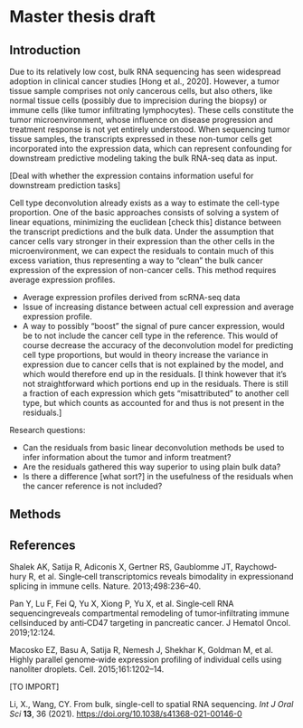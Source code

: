 # Master thesis draft

## Introduction

Due to its relatively low cost, bulk RNA sequencing has seen widespread adoption
in clinical cancer studies [Hong et al., 2020]. However, a tumor tissue sample
comprises not only cancerous cells, but also others, like normal tissue cells
(possibly due to imprecision during the biopsy) or immune cells (like tumor
infiltrating lymphocytes). These cells constitute the tumor microenvironment,
whose influence on disease progression and treatment response is not yet
entirely understood. When sequencing tumor tissue samples, the transcripts
expressed in these non-tumor cells get incorporated into the expression data,
which can represent confounding for downstream predictive modeling taking the
bulk RNA-seq data as input.

[Deal with whether the expression contains information useful for downstream prediction tasks]

Cell type deconvolution already exists as a way to estimate the cell-type
proportion. One of the basic approaches consists of solving a system of linear
equations, minimizing the euclidean [check this] distance between the transcript
predictions and the bulk data. Under the assumption that cancer cells vary
stronger in their expression than the other cells in the microenvironment, we
can expect the residuals to contain much of this excess variation, thus
representing a way to “clean” the bulk cancer expression of the expression of
non-cancer cells. This method requires average expression profiles.

* Average expression profiles derived from scRNA-seq data
* Issue of increasing distance between actual cell expression and average
  expression profile.
* A way to possibly “boost” the signal of pure cancer expression, would be to
  not include the cancer cell type in the reference. This would of course
  decrease the accuracy of the deconvolution model for predicting cell type
  proportions, but would in theory increase the variance in expression due to
  cancer cells that is not explained by the model, and which would therefore end
  up in the residuals. [I think however that it’s not straightforward which
  portions end up in the residuals. There is still a fraction of each expression
  which gets “misattributed” to another cell type, but which counts as accounted
  for and thus is not present in the residuals.]

Research questions:

* Can the residuals from basic linear deconvolution methods be used to infer
  information about the tumor and inform treatment?
* Are the residuals gathered this way superior to using plain bulk data?
* Is there a difference [what sort?] in the usefulness of the residuals when the
  cancer reference is not included?

## Methods

## References

Shalek AK, Satija R, Adiconis X, Gertner RS, Gaublomme JT, Raychowd‑ hury R, et
al. Single‑cell transcriptomics reveals bimodality in expressionand splicing in
immune cells. Nature. 2013;498:236–40.

Pan Y, Lu F, Fei Q, Yu X, Xiong P, Yu X, et al. Single‑cell RNA
sequencingreveals compartmental remodeling of tumor‑infiltrating immune
cellsinduced by anti‑CD47 targeting in pancreatic cancer. J Hematol Oncol.
2019;12:124.

Macosko EZ, Basu A, Satija R, Nemesh J, Shekhar K, Goldman M, et al. Highly
parallel genome‑wide expression profiling of individual cells using nanoliter
droplets. Cell. 2015;161:1202–14.

[TO IMPORT]

Li, X., Wang, CY. From bulk, single-cell to spatial RNA sequencing. _Int J Oral
Sci_ **13**, 36 (2021). <https://doi.org/10.1038/s41368-021-00146-0>
